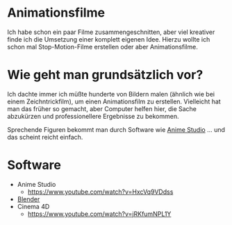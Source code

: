 # Animationsfilme
Ich habe schon ein paar Filme zusammengeschnitten, aber viel kreativer finde ich die Umsetzung einer komplett eigenen Idee. Hierzu wollte ich schon mal Stop-Motion-Filme erstellen oder aber Animationsfilme.

# Wie geht man grundsätzlich vor?
Ich dachte immer ich müßte hunderte von Bildern malen (ähnlich wie bei einem Zeichntrickfilm), um einen Animationsfilm zu erstellen. Vielleicht hat man das früher so gemacht, aber Computer helfen hier, die Sache abzukürzen und professionellere Ergebnisse zu bekommen.

Sprechende Figuren bekommt man durch Software wie [Anime Studio](https://www.youtube.com/watch?v=HxcVq9VDdss) ... und das scheint reicht einfach. 

# Software
* Anime Studio
  * https://www.youtube.com/watch?v=HxcVq9VDdss
* [Blender](https://www.blender.org)
* Cinema 4D
  * https://www.youtube.com/watch?v=jRKfumNPL1Y

 